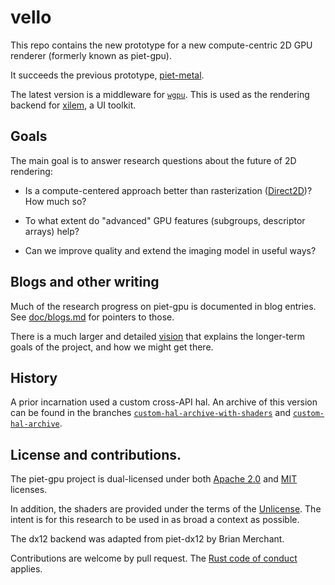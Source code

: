 # vello

This repo contains the new prototype for a new compute-centric 2D GPU renderer (formerly known as piet-gpu).

It succeeds the previous prototype, [piet-metal].

The latest version is a middleware for [`wgpu`]. This is used as the rendering backend for
[xilem], a UI toolkit.

<!-- TODO: Are we transitioning to more production? If so, should we rewrite the README a bit? -->

## Goals

The main goal is to answer research questions about the future of 2D rendering:

-   Is a compute-centered approach better than rasterization ([Direct2D])? How much so?

-   To what extent do "advanced" GPU features (subgroups, descriptor arrays) help?

-   Can we improve quality and extend the imaging model in useful ways?

## Blogs and other writing

Much of the research progress on piet-gpu is documented in blog entries. See [doc/blogs.md](doc/blogs.md) for pointers to those.

There is a much larger and detailed [vision](doc/vision.md) that explains the longer-term goals of the project, and how we might get there.

## History

A prior incarnation used a custom cross-API hal. An archive of this version can be found in the branches [`custom-hal-archive-with-shaders`] and [`custom-hal-archive`].

## License and contributions.

The piet-gpu project is dual-licensed under both [Apache 2.0](LICENSE-APACHE) and [MIT](LICENSE_MIT) licenses.

In addition, the shaders are provided under the terms of the [Unlicense](UNLICENSE). The intent is for this research to be used in as broad a context as possible.

The dx12 backend was adapted from piet-dx12 by Brian Merchant.

Contributions are welcome by pull request. The [Rust code of conduct] applies.

[piet-metal]: https://github.com/linebender/piet-metal
[direct2d]: https://docs.microsoft.com/en-us/windows/win32/direct2d/direct2d-portal
[`wgpu`]: https://wgpu.rs/
[xilem]: https://github.com/linebender/xilem/
[rust code of conduct]: https://www.rust-lang.org/policies/code-of-conduct
[`custom-hal-archive-with-shaders`]: https://github.com/linebender/piet-gpu/tree/custom-hal-archive-with-shaders
[`custom-hal-archive`]: https://github.com/linebender/piet-gpu/tree/custom-hal-archive

